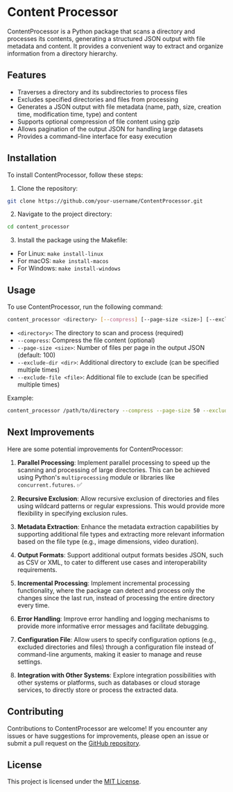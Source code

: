 # Content Processor

ContentProcessor is a Python package that scans a directory and processes its contents, generating a structured JSON output with file metadata and content. It provides a convenient way to extract and organize information from a directory hierarchy.

## Features

- Traverses a directory and its subdirectories to process files
- Excludes specified directories and files from processing
- Generates a JSON output with file metadata (name, path, size, creation time, modification time, type) and content
- Supports optional compression of file content using gzip
- Allows pagination of the output JSON for handling large datasets
- Provides a command-line interface for easy execution

## Installation

To install ContentProcessor, follow these steps:

1. Clone the repository:

```bash
git clone https://github.com/your-username/ContentProcessor.git
```

2. Navigate to the project directory:
```bash
cd content_processor
```

3. Install the package using the Makefile:
- For Linux: `make install-linux`
- For macOS: `make install-macos`
- For Windows: `make install-windows`

## Usage

To use ContentProcessor, run the following command:

```bash 
content_processor <directory> [--compress] [--page-size <size>] [--exclude-dir <dir>] [--exclude-file <file>]
```

- `<directory>`: The directory to scan and process (required)
- `--compress`: Compress the file content (optional)
- `--page-size <size>`: Number of files per page in the output JSON (default: 100)
- `--exclude-dir <dir>`: Additional directory to exclude (can be specified multiple times)
- `--exclude-file <file>`: Additional file to exclude (can be specified multiple times)

Example:

```bash 
content_processor /path/to/directory --compress --page-size 50 --exclude-dir node_modules --exclude-file .env
```

## Next Improvements

Here are some potential improvements for ContentProcessor:

1. **Parallel Processing**: Implement parallel processing to speed up the scanning and processing of large directories. This can be achieved using Python's `multiprocessing` module or libraries like `concurrent.futures`. ✅

2. **Recursive Exclusion**: Allow recursive exclusion of directories and files using wildcard patterns or regular expressions. This would provide more flexibility in specifying exclusion rules.

3. **Metadata Extraction**: Enhance the metadata extraction capabilities by supporting additional file types and extracting more relevant information based on the file type (e.g., image dimensions, video duration).

4. **Output Formats**: Support additional output formats besides JSON, such as CSV or XML, to cater to different use cases and interoperability requirements.

5. **Incremental Processing**: Implement incremental processing functionality, where the package can detect and process only the changes since the last run, instead of processing the entire directory every time.

6. **Error Handling**: Improve error handling and logging mechanisms to provide more informative error messages and facilitate debugging.

7. **Configuration File**: Allow users to specify configuration options (e.g., excluded directories and files) through a configuration file instead of command-line arguments, making it easier to manage and reuse settings.

8. **Integration with Other Systems**: Explore integration possibilities with other systems or platforms, such as databases or cloud storage services, to directly store or process the extracted data.

## Contributing

Contributions to ContentProcessor are welcome! If you encounter any issues or have suggestions for improvements, please open an issue or submit a pull request on the [GitHub repository](https://github.com/your-username/ContentProcessor).

## License

This project is licensed under the [MIT License](LICENSE).